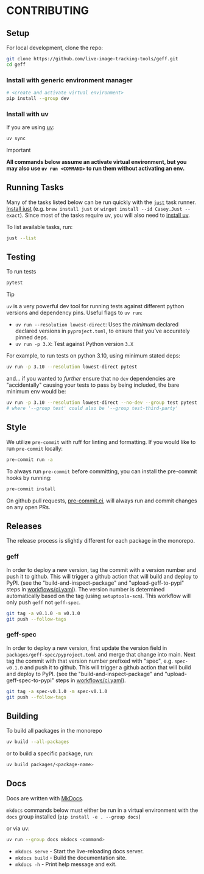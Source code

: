 # CONTRIBUTING

## Setup

For local development, clone the repo:

```sh
git clone https://github.com/live-image-tracking-tools/geff.git
cd geff
```

### Install with generic environment manager

```sh
# <create and activate virtual environment>
pip install --group dev
```

### Install with uv

If you are using [uv](https://docs.astral.sh/uv/):

```sh
uv sync
```

> [!IMPORTANT]
> **All commands below assume an activate virtual environment, but you
> may also use `uv run <COMMAND>` to run them without activating an env.**

## Running Tasks

Many of the tasks listed below can be run quickly with the
[`just`](https://github.com/casey/just) task runner. [Install
just](https://just.systems/man/en/packages.html) (e.g. `brew install just` or
`winget install --id Casey.Just --exact`).  Since most of the tasks require uv,
you will also need to [install
uv](https://docs.astral.sh/uv/getting-started/installation/).

To list available tasks, run:

```sh
just --list
```

## Testing

To run tests

```sh
pytest
```

> [!TIP]
> `uv` is a very powerful dev tool for running tests against different
> python versions and dependency pins.  Useful flags to `uv run`:
>
> - `uv run --resolution lowest-direct`: Uses the *minimum* declared declared
>   versions in `pyproject.toml`, to ensure that you've accurately pinned deps.
> - `uv run -p 3.X`: Test against Python version `3.X`
>
> For example, to run tests on python 3.10, using minimum stated deps:
>
> ```sh
> uv run -p 3.10 --resolution lowest-direct pytest
> ```
>
> and... if you wanted to *further* ensure that no `dev` dependencies are "accidentally"
> causing your tests to pass by being included, the bare minimum env would be:
>
> ```sh
> uv run -p 3.10 --resolution lowest-direct --no-dev --group test pytest
> # where '--group test' could also be '--group test-third-party'
> ```

## Style

We utilize `pre-commit` with ruff for linting and formatting. If you would like to run `pre-commit` locally:

```sh
pre-commit run -a
```

To always run `pre-commit` before committing, you can install the pre-commit hooks by running:

```sh
pre-commit install
```

On github pull requests, [pre-commit.ci](https://pre-commit.ci/), will always run and commit changes on any open PRs.

## Releases

The release process is slightly different for each package in the monorepo.

### geff

In order to deploy a new version, tag the commit with a version number and push
it to github. This will trigger a github action that will build and deploy to
PyPI. (see the "build-and-inspect-package" and "upload-geff-to-pypi" steps in
[workflows/ci.yaml](./.github/workflows/ci.yaml)). The version number is
determined automatically based on the tag (using `setuptools-scm`). This workflow
will only push `geff` not `geff-spec`. 

```sh
git tag -a v0.1.0 -m v0.1.0
git push --follow-tags
```

### geff-spec

In order to deploy a new version, first update the version field in `packages/geff-spec/pyproject.toml`
and merge that change into main. Next tag the commit with that version number prefixed with "spec", e.g.
`spec-v0.1.0` and push it to github. This will trigger a github action that will build and deploy to
PyPI. (see the "build-and-inspect-package" and "upload-geff-spec-to-pypi" steps in
[workflows/ci.yaml](./.github/workflows/ci.yaml)).

```sh
git tag -a spec-v0.1.0 -m spec-v0.1.0
git push --follow-tags
```

## Building

To build all packages in the monorepo

```sh
uv build --all-packages
```

or to build a specific package, run:

```sh
uv build packages/<package-name>
```

## Docs

Docs are written with [MkDocs](https://www.mkdocs.org).

`mkdocs` commands below must either be run in a virtual environment with the
`docs` group installed (`pip install -e . --group docs`)

or via uv:  

```sh
uv run --group docs mkdocs <command>
```

- `mkdocs serve` - Start the live-reloading docs server.
- `mkdocs build` - Build the documentation site.
- `mkdocs -h` - Print help message and exit.
